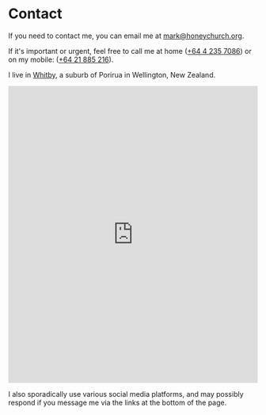 # Contact

If you need to contact me, you can email me at [mark@honeychurch.org](mailto:mark@honeychurch.org).

If it's important or urgent, feel free to call me at home ([+64 4 235 7086](tel:+6442357086)) or on my mobile: ([+64 21 885 216](tel:+6421885216)).

I live in [Whitby](https://www.google.co.nz/maps/place/Whitby,+Porirua), a suburb of Porirua in Wellington, New Zealand.

<iframe src="https://www.google.com/maps/embed?pb=!1m18!1m12!1m3!1d24044.419265442422!2d174.8800697209057!3d-41.12246536800081!2m3!1f0!2f0!3f0!3m2!1i1024!2i768!4f13.1!3m3!1m2!1s0x6d3f54535a621bb5%3A0x500ef6143a31bf0!2sWhitby%2C+Porirua!5e0!3m2!1sen!2snz!4v1536559332234" width="100%" height="600px" frameborder="0" style="border:0" allowfullscreen></iframe>

I also sporadically use various social media platforms, and may possibly respond if you message me via the links at the bottom of the page.
